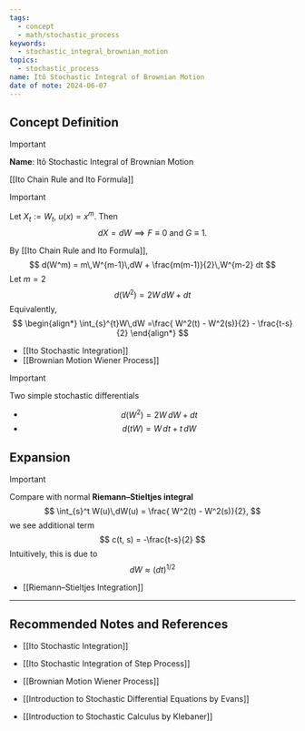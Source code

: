 ```yaml
---
tags:
  - concept
  - math/stochastic_process
keywords:
  - stochastic_integral_brownian_motion
topics:
  - stochastic_process
name: Itô Stochastic Integral of Brownian Motion
date of note: 2024-06-07
---
```


## Concept Definition

>[!important]
>**Name**: Itô Stochastic Integral of Brownian Motion


[[Ito Chain Rule and Ito Formula]]


>[!important]
>Let $X_{t} := W_{t}$, $u(x) = x^m$. Then $$dX = dW \implies F \equiv 0 \text{ and } G \equiv 1.$$
>
>By [[Ito Chain Rule and Ito Formula]],
>$$
>d(W^m) = m\,W^{m-1}\,dW + \frac{m(m-1)}{2}\,W^{m-2} dt
>$$
>Let $m=2$
>$$
>d(W^2) = 2W\,dW + dt
>$$
>Equivalently, 
>$$
>\begin{align*}
>\int_{s}^{t}W\,dW =\frac{ W^2(t) - W^2(s)}{2} - \frac{t-s}{2}
>\end{align*}
>$$

- [[Ito Stochastic Integration]]
- [[Brownian Motion Wiener Process]]

>[!important]
>Two simple stochastic differentials
>- $$d(W^2) = 2W\,dW + dt$$
>- $$d(tW) = W\,dt + t\,dW$$



## Expansion

>[!important]
>Compare with normal **Riemann–Stieltjes integral**
>$$
>\int_{s}^t W(u)\,dW(u) = \frac{ W^2(t) - W^2(s)}{2}, 
>$$
>we see additional term
>$$
>c(t, s) = -\frac{t-s}{2}
>$$
>Intuitively, this is due to $$dW \approx (dt)^{1 / 2}$$

- [[Riemann–Stieltjes Integration]]


-----------
##  Recommended Notes and References


- [[Ito Stochastic Integration]]
- [[Ito Stochastic Integration of Step Process]]
- [[Brownian Motion Wiener Process]]



- [[Introduction to Stochastic Differential Equations by Evans]]
- [[Introduction to Stochastic Calculus by Klebaner]]